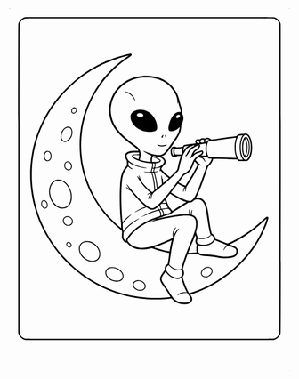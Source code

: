 <svg xmlns="http://www.w3.org/2000/svg" viewBox="0 0 2550 3300">
<g transform="translate(0.000000,3300.000000) scale(0.100000,-0.100000)"
fill="#000000" stroke="none">
<path d="M0 32979 c0 -14 5 -19 17 -17 26 5 29 38 4 38 -15 0 -21 -6 -21 -21z" class="fillable-area" data-region="region-1"/>
<path d="M25472 32983 c5 -25 28 -28 28 -4 0 12 -6 21 -16 21 -9 0 -14 -7 -12
-17z" class="fillable-area" data-region="region-2"/>
<path d="M1495 32193 c-192 -27 -395 -145 -520 -305 -64 -80 -123 -198 -152
-298 -17 -63 -18 -526 -18 -14090 0 -13564 1 -14027 18 -14090 80 -284 303
-507 587 -587 63 -17 441 -18 11340 -18 10899 0 11277 1 11340 18 284 80 507
303 587 587 17 63 18 526 18 14090 0 13564 -1 14027 -18 14090 -80 281 -296
500 -582 587 -58 17 -451 18 -11315 19 -6190 1 -11268 -1 -11285 -3z m22610
-145 c217 -74 369 -226 443 -443 27 -80 27 -80 27 -14105 0 -14025 0 -14025
-27 -14105 -74 -217 -226 -369 -443 -443 -80 -27 -80 -27 -11355 -27 -11275 0
-11275 0 -11355 27 -217 74 -369 226 -443 443 -27 80 -27 80 -27 14105 0
14025 0 14025 27 14105 82 242 264 405 513 460 50 11 2005 13 11310 12 11250
-2 11250 -2 11330 -29z" class="fillable-area" data-region="region-3"/>
<path d="M10910 28855 c-261 -52 -833 -210 -1170 -322 -219 -73 -504 -175
-607 -217 -231 -94 -472 -196 -568 -241 -305 -142 -436 -208 -705 -352 -658
-355 -1329 -812 -1900 -1297 -482 -409 -993 -918 -1403 -1399 -655 -768 -1179
-1574 -1592 -2448 -251 -529 -471 -1097 -620 -1599 -86 -289 -211 -801 -244
-996 -65 -385 -74 -441 -115 -739 -21 -151 -42 -370 -61 -620 -8 -115 -17
-245 -21 -288 -12 -163 -5 -872 11 -1117 30 -465 88 -952 160 -1350 9 -47 20
-112 26 -144 25 -147 99 -463 189 -801 133 -504 363 -1152 575 -1621 570
-1261 1302 -2338 2252 -3314 805 -827 1717 -1526 2724 -2085 197 -110 609
-317 774 -390 358 -157 469 -203 735 -303 341 -128 363 -135 570 -197 85 -26
174 -53 198 -61 69 -23 401 -115 467 -129 33 -7 130 -29 215 -48 85 -20 214
-47 285 -61 72 -14 164 -33 205 -41 205 -41 606 -97 895 -124 61 -6 157 -15
215 -21 462 -44 1232 -44 1800 0 201 16 527 49 543 56 9 3 43 -29 97 -90 83
-96 184 -182 295 -249 295 -180 842 -243 1166 -134 150 51 243 126 301 244 30
63 33 75 33 163 -1 84 -4 104 -32 168 -35 80 -106 204 -129 223 -28 23 -13 35
79 63 167 52 491 163 542 187 11 4 112 45 223 89 112 44 243 99 290 121 48 23
128 59 177 81 331 146 877 442 1240 673 782 495 1388 975 1985 1574 836 839
1508 1769 2008 2777 107 218 296 643 355 804 98 264 189 569 191 638 1 49 -2
56 -32 83 -80 72 -176 16 -540 -317 -365 -335 -652 -582 -851 -735 -484 -370
-915 -655 -1374 -911 -220 -122 -603 -312 -786 -390 -133 -58 -133 -58 -445
66 -171 68 -385 153 -476 189 -312 124 -325 130 -324 158 1 13 -3 46 -8 73
-29 138 -121 254 -270 340 -27 15 -48 29 -48 31 0 3 -11 49 -25 102 -55 211
-144 703 -195 1083 -32 238 -88 625 -105 725 -9 50 -20 117 -26 150 -47 281
-120 529 -209 710 -96 195 -208 317 -360 394 -129 66 -175 76 -352 76 -87 0
-158 3 -158 6 0 4 38 78 85 165 161 303 392 876 600 1484 40 118 93 271 118
340 25 69 68 193 96 275 56 163 100 288 163 460 40 110 40 110 157 225 64 63
138 147 163 185 59 90 131 233 160 321 13 38 26 74 30 79 4 7 96 8 265 3 504
-13 1051 -29 1293 -39 135 -5 330 -12 435 -16 190 -6 190 -6 234 -55 83 -93
81 -93 441 -96 357 -4 389 0 479 58 148 96 281 359 346 685 94 472 37 1069
-135 1430 -80 168 -162 260 -274 310 -95 42 -137 42 -481 -5 -38 -5 -130 -17
-203 -25 -85 -9 -145 -21 -163 -32 -16 -10 -47 -43 -69 -74 -31 -44 -47 -58
-72 -62 -40 -8 -379 -53 -688 -92 -182 -24 -732 -104 -1030 -150 -52 -8 -200
-29 -328 -46 -232 -30 -232 -30 -285 17 -71 64 -180 115 -261 121 -92 8 -146
-3 -211 -43 -58 -34 -58 -34 -104 -17 -33 13 -73 18 -141 18 -83 -1 -101 -4
-146 -27 -28 -15 -65 -39 -83 -53 -30 -26 -33 -27 -104 -17 -140 18 -251 -15
-312 -94 -54 -72 -58 -167 -10 -239 13 -19 20 -37 16 -39 -9 -6 -96 -19 -276
-41 -71 -9 -209 -27 -305 -41 -96 -13 -244 -32 -328 -43 -177 -21 -191 -28
-237 -114 -17 -30 -33 -58 -35 -61 -5 -5 -141 -22 -405 -52 -150 -17 -150 -17
-187 8 -62 43 -262 48 -358 10 -40 -16 -95 -82 -118 -142 -33 -84 -46 -164
-44 -290 1 -192 59 -357 150 -427 60 -46 125 -57 259 -43 117 13 166 30 190
66 15 24 19 24 172 24 87 0 160 -3 163 -6 3 -3 -14 -61 -38 -129 -92 -263
-146 -465 -244 -921 -31 -144 -46 -193 -70 -233 -32 -51 -627 -644 -642 -639
-4 2 -76 58 -160 125 -174 138 -367 316 -522 479 -106 112 -106 112 -91 154
33 94 81 164 197 287 128 136 167 198 188 297 33 162 -85 359 -296 492 -69 44
-89 64 -63 64 26 0 150 56 212 97 128 82 233 196 469 513 124 167 206 282 442
620 399 573 545 847 607 1133 28 131 52 343 46 408 -5 54 -2 63 58 182 127
253 169 468 131 668 -18 89 -58 190 -98 241 -26 34 -27 41 -18 80 14 61 12
200 -4 290 -8 42 -41 157 -75 255 -33 98 -70 221 -82 273 -111 492 -202 768
-341 1030 -329 621 -819 1059 -1471 1314 -230 90 -487 154 -792 197 -214 31
-673 38 -887 14 -476 -52 -784 -137 -1173 -324 -494 -238 -921 -594 -1230
-1026 -51 -71 -112 -161 -135 -198 -101 -167 -244 -484 -299 -662 -12 -38 -26
-83 -31 -100 -25 -82 -71 -296 -92 -425 -30 -189 -32 -567 -4 -750 61 -402
150 -681 323 -1010 296 -566 820 -1110 1688 -1754 325 -242 472 -354 519 -397
46 -42 110 -133 118 -167 2 -10 -49 -14 -257 -16 -366 -5 -559 -34 -730 -112
-153 -69 -230 -189 -227 -350 2 -112 34 -211 114 -358 21 -37 42 -85 48 -105
5 -20 10 -116 10 -215 0 -178 0 -178 -46 -230 -71 -78 -207 -263 -260 -352
-148 -249 -235 -523 -279 -879 -83 -663 -97 -1970 -35 -3065 17 -287 65 -820
76 -850 6 -15 23 -502 18 -509 -3 -4 -238 198 -439 378 -82 75 -245 230 -360
346 -645 645 -1200 1382 -1650 2189 -86 155 -298 575 -340 676 -15 36 -36 83
-46 105 -111 241 -361 924 -434 1190 -75 268 -197 787 -225 955 -34 197 -42
253 -74 495 -108 801 -101 1745 19 2555 8 58 20 139 25 180 11 77 16 106 50
275 38 192 51 252 110 485 96 383 151 563 320 1035 64 177 264 634 385 875
387 777 825 1427 1414 2100 179 205 666 691 861 861 439 381 606 508 1198 909
107 73 142 116 142 175 0 32 -6 47 -27 67 -40 37 -65 39 -193 13z m-95 -191
c-385 -274 -479 -343 -695 -513 -684 -537 -1391 -1272 -1888 -1961 -493 -684
-898 -1428 -1216 -2236 -122 -311 -280 -816 -349 -1119 -9 -38 -30 -128 -47
-200 -44 -184 -98 -460 -120 -610 -75 -503 -100 -825 -107 -1355 -8 -655 33
-1220 131 -1771 49 -277 176 -829 238 -1034 210 -695 400 -1174 701 -1765 459
-901 1069 -1738 1811 -2484 259 -260 464 -444 914 -816 41 -34 42 -38 58 -129
13 -77 14 -109 4 -179 -6 -47 -11 -144 -12 -217 0 -114 3 -143 26 -216 62
-204 220 -361 385 -384 48 -6 52 -9 130 -105 148 -181 369 -329 609 -409 144
-48 247 -75 377 -98 138 -23 463 -23 635 0 151 21 404 71 471 93 54 18 68 16
149 -16 99 -39 463 -158 580 -190 358 -97 640 -165 830 -200 57 -11 107 -23
111 -28 4 -4 3 -34 -2 -67 -5 -33 -22 -170 -39 -305 -38 -306 -79 -590 -86
-602 -3 -4 -29 -23 -57 -42 -73 -47 -158 -140 -192 -211 -28 -57 -30 -67 -30
-192 -1 -132 -1 -132 -140 -322 -217 -295 -285 -442 -285 -618 0 -63 7 -102
29 -171 51 -154 104 -243 337 -569 135 -187 319 -468 428 -653 38 -63 88 -143
112 -178 43 -62 43 -63 21 -72 -24 -10 -358 -42 -642 -62 -242 -17 -1174 -17
-1395 0 -452 35 -785 75 -1195 143 -1007 167 -2046 506 -3015 982 -756 372
-1359 754 -2060 1304 -551 432 -1078 938 -1596 1533 -264 303 -690 872 -908
1212 -329 512 -688 1182 -870 1623 -37 88 -76 180 -87 205 -29 62 -113 285
-207 550 -107 302 -105 295 -173 535 -32 116 -63 224 -68 240 -95 297 -265
1186 -310 1620 -14 133 -37 400 -53 610 -16 223 -16 1033 0 1270 38 549 62
747 146 1252 29 171 117 597 151 734 45 180 177 637 222 769 19 58 69 197 110
310 42 113 85 230 96 260 89 248 396 902 582 1240 361 658 700 1157 1207 1781
314 386 862 948 1333 1365 219 193 599 493 860 677 61 44 506 342 555 372 132
82 324 198 370 222 30 16 118 65 195 108 122 68 567 294 665 338 488 219 998
415 1370 526 58 18 155 47 215 66 187 57 250 75 453 125 232 57 236 58 242 52
3 -2 -4 -10 -15 -18z m2035 -1979 c497 -59 885 -185 1273 -415 171 -100 423
-305 554 -450 191 -210 385 -509 475 -730 94 -232 126 -375 135 -610 5 -142
13 -187 32 -175 7 4 26 80 33 128 7 46 23 12 45 -93 29 -143 59 -251 112 -403
43 -124 71 -257 71 -338 0 -55 0 -55 -80 -37 -61 14 -175 -1 -255 -35 -168
-70 -362 -269 -500 -515 -186 -330 -321 -884 -259 -1065 63 -185 356 -192 682
-16 99 52 213 140 269 205 26 30 51 54 55 54 18 0 -42 -290 -89 -430 -81 -241
-231 -478 -900 -1421 -300 -423 -417 -550 -578 -629 -119 -58 -214 -74 -404
-67 -120 4 -190 13 -305 37 -315 65 -628 169 -889 293 -70 33 -130 58 -133 54
-23 -22 64 -89 289 -224 184 -110 252 -145 354 -179 43 -14 81 -28 85 -30 3
-2 -2 -25 -12 -51 -10 -27 -28 -95 -40 -152 -19 -86 -21 -123 -17 -220 3 -64
7 -125 9 -136 3 -19 -2 -20 -62 -17 -78 3 -264 27 -374 47 -182 34 -548 134
-560 154 -3 4 4 32 15 60 49 131 75 349 60 510 -22 228 -85 384 -204 504 -40
40 -153 133 -252 207 -229 171 -266 198 -400 300 -591 449 -1033 879 -1321
1284 -453 638 -632 1410 -494 2126 109 568 397 1126 787 1526 153 157 310 290
470 396 510 340 1008 510 1658 568 136 12 512 4 665 -15z m2638 -3402 c22 -16
28 -29 30 -67 4 -55 -17 -95 -78 -150 -52 -47 -100 -66 -167 -66 -47 0 -59 4
-84 29 -69 70 -12 203 111 261 58 27 147 24 188 -7z m6069 -1819 c64 -22 107
-56 158 -128 104 -147 168 -331 221 -636 29 -163 26 -608 -4 -777 -54 -294
-142 -509 -259 -630 -62 -64 -103 -83 -178 -83 -71 0 -99 15 -167 88 -93 101
-167 262 -213 466 -99 443 -77 964 56 1343 40 113 66 164 123 239 69 92 119
125 203 133 7 0 34 -6 60 -15z m-327 -37 c0 -8 -8 -22 -19 -31 -24 -22 -113
-202 -140 -283 -81 -243 -112 -456 -112 -765 0 -231 13 -377 47 -548 43 -213
107 -378 200 -517 24 -36 44 -67 44 -69 0 -2 -71 -4 -157 -4 -106 0 -166 4
-183 13 -37 19 -96 101 -150 212 -120 243 -174 523 -173 900 1 376 64 705 179
925 75 141 57 130 250 155 213 28 214 28 214 12z m-600 -209 c0 -7 -11 -45
-24 -84 -80 -235 -118 -496 -117 -814 0 -356 47 -619 162 -907 7 -18 11 -35 8
-38 -3 -3 -253 4 -555 14 -302 11 -857 27 -1234 37 -685 16 -685 16 -718 48
-19 17 -51 67 -72 111 -62 128 -83 200 -110 375 -33 218 -16 497 43 695 26 86
79 209 94 218 5 3 94 17 198 32 105 14 251 35 325 45 74 10 205 28 290 40 172
23 357 50 560 80 74 11 272 38 440 60 168 23 355 48 415 56 61 8 146 19 190
25 44 6 82 12 84 15 9 8 21 4 21 -8z m-2491 -154 c34 -15 61 -30 61 -35 0 -4
-21 -11 -47 -15 -96 -14 -137 -44 -183 -135 -16 -30 -35 -61 -43 -67 -34 -28
-147 49 -147 99 0 50 68 125 144 160 61 27 142 25 215 -7z m-436 -34 c5 -4 -1
-25 -12 -46 -27 -50 -26 -70 4 -130 13 -26 21 -51 17 -55 -8 -8 -173 -29 -225
-29 -51 0 -117 58 -117 104 0 65 90 149 179 167 40 8 141 1 154 -11z m-441
-125 c-5 -59 6 -99 34 -130 14 -15 22 -31 17 -35 -4 -4 -42 -11 -83 -14 -67
-6 -80 -4 -115 16 -26 15 -49 40 -65 71 -23 44 -24 49 -10 74 25 45 74 64 155
61 70 -3 70 -3 67 -43z m632 -250 c-1 -11 -12 -69 -25 -130 -21 -96 -23 -136
-23 -320 1 -227 15 -339 68 -514 15 -47 26 -88 26 -93 0 -4 -108 -8 -240 -8
-132 0 -240 3 -239 8 0 4 23 24 50 45 80 61 133 160 132 248 -1 53 -37 125
-75 149 -40 26 -92 23 -160 -9 -62 -28 -158 -62 -288 -101 -118 -36 -239 -95
-311 -152 -27 -21 -49 -36 -49 -32 0 3 15 34 33 67 47 90 125 167 272 272 72
51 146 110 164 131 118 134 160 292 99 369 -24 31 -33 28 157 50 83 10 195 23
250 30 133 17 160 16 159 -10z m-904 -93 c0 -16 -52 -34 -64 -22 -8 8 -7 13 4
20 19 12 60 13 60 2z m234 -40 c7 -25 5 -47 -8 -89 -24 -74 -133 -189 -270
-282 -118 -80 -157 -120 -220 -217 -52 -81 -145 -269 -195 -393 -38 -95 -59
-121 -99 -121 -49 0 -72 -49 -33 -70 59 -31 114 -1 281 155 121 112 224 195
300 238 25 14 128 53 230 87 102 34 205 72 229 86 61 34 79 32 86 -10 15 -77
-64 -163 -235 -256 -156 -85 -219 -131 -325 -241 -182 -188 -266 -336 -385
-679 -41 -119 -116 -270 -182 -369 -107 -158 -227 -260 -433 -368 -150 -78
-204 -125 -297 -257 -121 -171 -461 -629 -705 -947 -603 -790 -1073 -1341
-1398 -1641 -232 -215 -358 -301 -485 -334 -81 -20 -146 -14 -248 26 -310 120
-941 707 -1592 1480 -30 36 -96 112 -146 170 -50 58 -116 135 -145 171 -270
333 -269 332 -269 294 0 -32 149 -285 222 -378 17 -21 28 -40 25 -43 -6 -6
-122 75 -220 154 -50 40 -71 52 -79 44 -16 -16 28 -76 127 -171 67 -65 103
-89 183 -128 82 -40 106 -57 143 -103 25 -30 94 -116 154 -190 325 -403 761
-857 1053 -1098 50 -41 92 -81 92 -88 0 -6 -11 -15 -24 -18 -38 -9 -300 -122
-426 -184 -118 -57 -366 -198 -442 -250 -49 -34 -84 -70 -76 -78 3 -3 129 55
279 129 270 133 440 212 489 227 14 5 84 31 155 59 72 28 133 51 137 51 4 0
51 -28 105 -63 226 -146 395 -189 558 -143 68 19 196 90 269 147 27 22 52 39
57 39 4 0 15 -26 24 -57 9 -32 25 -74 36 -94 14 -29 16 -39 6 -46 -7 -5 -66
-24 -132 -43 -292 -82 -664 -230 -973 -386 -100 -51 -207 -110 -238 -131 -31
-21 -79 -50 -107 -65 -56 -31 -98 -65 -62 -52 11 4 41 20 66 35 25 15 57 30
70 34 13 4 164 67 334 140 322 137 562 231 744 291 99 33 343 104 355 104 13
0 107 -148 127 -199 27 -71 37 -219 17 -274 -13 -37 -13 -37 -283 -128 -240
-81 -526 -188 -640 -239 -328 -149 -447 -209 -662 -339 -192 -116 -268 -166
-441 -295 -412 -306 -715 -610 -941 -946 -88 -131 -125 -203 -142 -275 -6 -27
-13 -56 -15 -63 -6 -21 -87 40 -128 97 -95 129 -113 219 -96 479 14 219 10
210 152 384 246 301 534 549 1018 873 201 135 270 188 258 200 -18 18 -408
-214 -642 -383 -311 -223 -652 -553 -749 -724 -26 -45 -35 -47 -43 -10 -3 15
-17 68 -31 117 -23 80 -26 115 -31 306 -5 215 -5 215 33 270 126 178 386 447
670 689 64 55 93 86 86 93 -17 17 -174 -83 -316 -202 -162 -136 -465 -457
-465 -492 0 -5 -4 -9 -8 -9 -9 0 -26 101 -42 250 -59 534 -102 1856 -81 2480
15 444 51 1038 66 1090 2 8 9 56 15 105 15 124 63 331 105 449 71 201 226 460
393 656 29 34 29 34 82 -13 123 -111 380 -238 380 -188 0 4 -30 27 -67 51
-112 71 -215 155 -277 225 -57 65 -57 65 -51 208 4 78 8 148 11 155 2 8 30 -9
76 -46 112 -91 172 -129 313 -197 314 -153 676 -254 1048 -295 106 -11 210 -4
204 14 -2 6 -30 14 -63 19 -660 83 -1243 312 -1540 604 -103 100 -214 342
-214 463 0 76 17 116 66 159 68 60 179 100 369 132 97 17 678 20 693 4 6 -5
12 -43 14 -82 3 -72 3 -72 -227 -77 -250 -4 -321 -16 -381 -61 -74 -56 -67
-133 19 -220 102 -101 252 -185 510 -284 372 -144 732 -224 1065 -238 153 -6
153 -6 175 -37 19 -27 22 -44 22 -136 0 -87 -5 -119 -28 -187 -15 -45 -27 -90
-27 -100 0 -10 -9 -45 -19 -79 -11 -33 -25 -104 -32 -157 -13 -97 -13 -97 -84
-97 -83 1 -278 14 -425 30 -58 6 -114 12 -124 13 -31 3 -30 -22 1 -34 87 -34
394 -79 535 -79 108 0 108 0 126 -37 56 -112 136 -426 188 -738 34 -209 84
-651 84 -750 0 -82 0 -82 -89 -164 -49 -44 -93 -81 -98 -81 -17 0 -156 101
-247 180 -100 86 -340 327 -457 460 -117 131 -322 392 -330 420 -4 14 -17 62
-28 108 -23 92 -92 282 -117 319 -15 24 -41 40 -50 31 -5 -6 17 -88 56 -211
12 -38 19 -71 16 -75 -3 -3 -7 -3 -9 -1 -2 2 -31 40 -64 84 -80 106 -129 153
-144 138 -9 -9 1 -34 36 -100 142 -264 400 -622 653 -907 121 -136 393 -399
449 -434 23 -15 42 -32 43 -37 0 -6 -17 -17 -37 -24 -21 -8 -60 -28 -88 -46
-51 -33 -135 -116 -135 -135 0 -17 30 -11 63 14 76 57 246 130 264 113 2 -3
-23 -38 -57 -79 -100 -118 -186 -326 -178 -430 5 -66 28 -55 49 24 27 97 91
230 149 308 81 109 103 119 69 30 -30 -78 -40 -143 -40 -252 -1 -160 35 -186
51 -37 20 184 56 292 142 417 26 37 221 207 358 312 152 116 697 572 978 819
464 407 922 848 975 941 33 57 56 135 97 325 73 342 193 780 263 955 55 140
144 314 251 489 98 162 108 176 174 245 70 73 184 139 335 193 78 27 134 51
210 89 27 13 56 24 65 24 26 -1 69 -37 57 -48 -5 -5 -62 -38 -125 -72 -143
-78 -226 -143 -301 -237 -62 -78 -200 -305 -267 -438 -44 -88 -64 -111 -102
-117 -33 -4 -37 -34 -9 -64 60 -63 123 -4 299 281 205 332 250 375 570 546 80
43 179 101 220 128 41 28 82 49 90 48 8 -1 19 -17 24 -35z m-914 -41 c0 -4
-27 -20 -59 -35 -109 -49 -180 -114 -296 -271 -28 -38 -64 -91 -79 -117 -15
-27 -32 -48 -37 -48 -14 0 1 134 26 235 30 115 49 161 78 179 12 7 81 21 152
30 72 10 146 21 165 26 48 11 50 11 50 1z m-562 -247 c-8 -19 -13 -93 -14
-224 -1 -195 -1 -195 -33 -257 -31 -63 -31 -63 -311 -63 -271 0 -281 1 -301
21 -30 30 -46 73 -59 167 -19 131 4 271 51 308 8 6 43 14 79 17 36 3 153 17
260 32 269 36 324 42 333 35 4 -4 2 -20 -5 -36z m-780 19 c-66 -130 -63 -117
-63 -288 0 -138 3 -170 23 -232 12 -39 34 -86 48 -103 31 -37 27 -45 -20 -36
-74 14 -121 82 -151 220 -21 93 -16 249 9 331 15 48 53 96 86 108 23 8 72 8
68 0z m-3156 -678 c-3 -56 -48 -300 -58 -317 -3 -4 -16 -3 -29 2 -91 35 -341
159 -398 199 -45 31 -87 76 -87 93 0 22 52 54 106 66 95 19 101 20 289 18 180
-1 180 -1 177 -61z m1360 -35 c107 -25 258 -47 376 -55 78 -6 103 -12 150 -37
174 -95 322 -221 362 -310 57 -125 -1 -262 -174 -409 -95 -81 -175 -125 -305
-168 -103 -35 -307 -78 -317 -68 -4 3 1 37 11 74 24 98 29 198 12 261 -8 29
-10 55 -6 58 5 3 64 13 131 23 263 39 383 120 354 236 -16 63 -134 153 -309
235 -84 40 -298 113 -365 126 -37 7 -45 15 -36 38 8 20 15 20 116 -4z m4625
-80 c211 0 211 0 248 -50 21 -28 54 -62 73 -75 34 -23 46 -25 159 -25 67 0
124 -4 127 -9 4 -5 -6 -42 -21 -83 -68 -186 -178 -338 -355 -490 -47 -41 -71
-70 -82 -100 -8 -24 -45 -126 -80 -228 -36 -102 -86 -243 -111 -315 -26 -71
-51 -141 -55 -155 -5 -14 -38 -108 -75 -210 -37 -102 -100 -279 -140 -395 -40
-115 -94 -265 -119 -332 -25 -68 -66 -176 -90 -240 -55 -147 -100 -255 -211
-503 -161 -364 -272 -548 -405 -673 -155 -146 -258 -151 -620 -31 -287 95
-802 348 -1130 554 -47 29 -111 69 -142 87 -32 19 -58 39 -58 44 0 6 62 90
138 188 75 97 211 274 301 394 90 119 169 217 177 217 7 0 42 -20 78 -45 79
-56 369 -203 451 -229 33 -11 64 -23 68 -26 5 -4 -5 -27 -22 -51 -59 -89 -91
-225 -83 -361 4 -62 52 -4 52 62 0 28 51 165 83 224 41 76 61 85 50 24 -5 -23
-8 -92 -7 -153 0 -85 4 -118 18 -144 10 -18 21 -29 26 -25 4 5 13 65 20 134
19 216 45 292 158 468 300 468 438 692 607 982 154 266 357 646 400 750 45
109 35 102 112 73 95 -35 100 -36 108 -23 10 16 -9 35 -108 103 -90 61 -261
222 -351 329 -48 58 -48 58 4 123 55 69 153 163 194 185 22 11 31 11 63 -3 21
-8 80 -25 132 -37 185 -42 278 -114 359 -279 31 -63 53 -97 66 -99 17 -4 18 1
11 45 -11 74 -40 149 -86 219 -51 78 -96 120 -166 150 -63 28 -71 50 -15 40
20 -3 132 -6 249 -6z m-4634 -41 c196 -66 410 -174 490 -247 72 -67 -6 -119
-223 -147 -142 -19 -425 -24 -441 -8 -19 19 -15 242 6 333 17 74 31 110 41
110 3 0 60 -18 127 -41z m3827 -505 c36 -39 82 -86 103 -103 20 -18 37 -39 37
-45 0 -20 -167 -343 -284 -551 -245 -432 -327 -568 -681 -1130 -45 -71 -94
-151 -108 -177 -15 -26 -31 -50 -36 -53 -33 -20 -594 248 -608 291 -2 6 27 51
64 100 37 49 106 143 153 209 265 373 239 344 382 414 68 32 150 77 183 98
237 156 401 399 548 813 60 169 92 247 109 268 9 10 17 5 42 -25 17 -21 60
-70 96 -109z m-3781 -69 c32 -67 6 -297 -41 -357 -8 -10 -36 -19 -72 -23 -68
-8 -65 -23 -27 155 26 118 26 133 2 203 -11 30 -18 57 -16 59 2 1 34 1 72 -2
63 -5 69 -7 82 -35z m534 -331 c3 -4 -1 -20 -9 -36 -28 -53 -54 -172 -54 -245
0 -64 2 -73 18 -73 10 0 29 14 42 31 23 32 23 32 58 -12 113 -139 435 -439
616 -574 44 -33 80 -64 80 -70 0 -12 -493 -445 -506 -445 -3 0 -8 73 -11 163
-8 201 -13 230 -38 222 -13 -5 -20 0 -24 17 -2 13 -14 64 -24 115 -25 115 -58
183 -75 154 -3 -5 1 -71 9 -147 18 -169 41 -408 50 -527 9 -102 11 -97 -100
-185 -38 -31 -116 -96 -172 -145 -57 -48 -107 -86 -112 -83 -4 3 -12 47 -15
98 -25 325 -137 903 -230 1181 -20 62 -29 100 -22 102 6 1 43 8 81 15 104 19
189 47 210 70 10 11 16 22 14 25 -3 2 -61 -4 -129 -15 -69 -11 -149 -20 -177
-20 -65 0 -65 -3 -20 170 33 125 33 125 77 128 105 5 420 69 439 88 6 6 17 5
24 -2z m-603 -131 c0 -10 -11 -64 -25 -119 -14 -56 -24 -113 -23 -125 3 -22
-1 -24 -57 -30 -33 -3 -64 -4 -68 -1 -16 8 13 189 43 267 9 23 15 25 70 25 50
0 60 -3 60 -17z m8 -370 c11 -20 61 -189 72 -243 4 -19 24 -104 44 -189 52
-225 107 -569 137 -861 11 -114 11 -114 -52 -171 -35 -32 -67 -55 -71 -52 -5
2 -8 25 -8 51 0 49 -42 425 -60 547 -32 207 -44 274 -75 420 -52 243 -99 407
-136 476 -16 31 -2 39 71 39 56 0 71 -3 78 -17z m1542 -1938 c98 -70 416 -257
615 -362 204 -108 558 -267 700 -313 74 -24 99 -39 78 -47 -44 -16 -707 -430
-1043 -651 -113 -74 -211 -135 -219 -136 -7 -1 -36 35 -65 80 -72 114 -91 136
-161 192 -61 50 -61 50 -144 243 -90 208 -125 309 -172 487 -30 113 -30 113
44 195 40 45 102 118 137 162 117 147 162 195 173 188 7 -3 32 -21 57 -38z
m2557 -480 c272 -52 415 -200 542 -560 59 -167 82 -258 121 -490 35 -204 40
-238 50 -310 50 -365 154 -1034 185 -1195 51 -260 70 -349 101 -464 37 -136
44 -155 68 -176 9 -7 16 -16 16 -21 0 -15 -161 -129 -235 -166 -86 -44 -207
-86 -317 -110 -108 -23 -467 -25 -568 -2 -65 14 -65 14 -148 264 -83 250 -83
250 -48 375 85 305 101 413 100 665 0 198 -2 215 -27 300 -52 171 -118 279
-229 370 -58 47 -149 96 -217 116 -23 7 -46 19 -49 27 -9 24 15 233 38 326 17
67 19 91 10 100 -31 31 -106 -157 -116 -292 -8 -103 -18 -130 -41 -110 -44 36
-72 159 -76 333 -2 90 -5 110 -17 110 -8 0 -22 -13 -30 -30 -22 -44 -20 -260
4 -339 9 -32 16 -59 14 -61 -2 -1 -50 1 -108 6 -255 22 -835 -29 -1430 -127
-241 -40 -811 -157 -1080 -223 -188 -45 -298 -66 -307 -57 -4 3 -4 8 -2 10 2
2 87 30 189 63 102 34 241 81 310 106 280 101 450 164 493 182 15 6 17 4 12
-18 -4 -13 -2 -28 4 -31 5 -4 63 29 128 72 65 43 177 115 248 161 72 45 216
139 320 207 174 115 549 350 980 615 170 105 170 105 230 99 158 -14 263 28
398 158 86 83 96 89 152 100 181 36 221 38 332 17z m-3066 -180 c21 -66 39
-121 39 -122 0 -2 -68 -3 -151 -3 -83 0 -149 4 -147 8 8 21 204 241 212 239 5
-2 26 -57 47 -122z m63 -215 c8 -8 31 -55 51 -105 20 -49 57 -128 81 -176 24
-47 44 -88 44 -92 0 -4 -33 -7 -72 -7 -80 0 -273 -28 -412 -59 -50 -11 -93
-18 -97 -15 -12 7 -56 136 -74 214 -9 41 -20 93 -25 115 -10 40 -9 41 45 93
55 54 55 54 250 50 157 -2 197 -6 209 -18z m-564 -209 c1 -14 18 -78 39 -141
22 -63 35 -119 31 -124 -4 -4 -36 -14 -69 -21 -59 -12 -62 -12 -77 9 -16 22
-48 126 -59 190 -6 38 -5 41 52 92 51 47 59 51 71 36 6 -9 12 -27 12 -41z
m866 -311 c72 -73 144 -174 144 -200 -1 -27 -54 -78 -103 -99 -26 -11 -87 -32
-135 -46 -48 -15 -156 -49 -239 -76 -84 -28 -156 -50 -160 -50 -4 1 -7 43 -8
93 -2 139 -45 257 -122 340 -31 33 -25 45 30 53 23 3 80 12 127 20 147 25 212
32 307 34 91 1 91 1 159 -69z m-676 -97 c80 -109 112 -220 100 -348 -5 -60 -5
-60 -80 -86 -41 -15 -78 -25 -81 -23 -3 2 -1 29 4 60 22 116 -26 279 -109 381
-20 24 -33 47 -29 51 8 8 91 29 123 31 16 1 35 -16 72 -66z m2570 -478 c251
-48 387 -140 470 -317 53 -114 62 -165 67 -371 5 -189 -3 -258 -53 -482 -48
-218 -142 -513 -246 -775 -119 -300 -129 -324 -149 -367 -10 -24 -19 -45 -19
-48 0 -3 -21 -54 -46 -113 -77 -178 -314 -784 -457 -1172 -115 -309 -290 -857
-333 -1040 -9 -41 -21 -92 -26 -113 -12 -49 -41 -67 -134 -79 -197 -26 -477
52 -691 195 -88 58 -210 163 -251 215 -32 40 -32 40 -8 164 24 118 58 348 147
993 71 509 211 1145 316 1424 107 287 222 487 403 703 26 31 29 39 16 44 -24
9 -76 -28 -162 -118 -98 -102 -185 -232 -271 -405 -36 -73 -70 -133 -76 -133
-6 0 -8 36 -4 98 11 219 78 415 202 594 52 74 45 96 -15 47 -106 -88 -184
-226 -241 -434 -29 -102 -32 -314 -7 -415 11 -45 13 -70 6 -83 -10 -19 -131
-79 -408 -204 -59 -27 -430 -183 -569 -239 -482 -197 -964 -355 -1271 -418
-561 -114 -1078 -54 -1458 171 -186 109 -422 362 -422 451 0 92 218 393 485
671 429 446 1120 892 1779 1148 82 32 210 63 257 63 32 0 21 -18 -18 -30 -88
-28 -214 -86 -300 -136 -97 -57 -111 -70 -96 -85 6 -6 49 7 114 35 193 82 338
126 751 225 203 49 701 153 863 180 33 5 141 23 240 40 360 60 790 116 1050
135 123 9 483 -3 565 -19z m6921 -420 c-93 -286 -166 -477 -298 -775 -143
-323 -310 -657 -441 -880 -31 -52 -78 -133 -105 -180 -268 -456 -695 -1045
-1076 -1485 -367 -423 -968 -1007 -1301 -1265 -25 -19 -81 -64 -125 -101 -289
-239 -811 -602 -1225 -851 -521 -313 -1178 -635 -1710 -838 -137 -53 -691
-240 -709 -240 -38 0 -242 407 -362 720 -93 244 -140 380 -205 593 -45 147
-45 147 -16 190 71 103 102 202 101 327 0 95 -36 239 -90 353 -14 32 -8 63 63
312 63 220 328 996 347 1017 3 4 170 16 371 28 201 11 403 25 450 30 118 13
113 14 162 -27 125 -105 337 -154 748 -173 370 -17 543 -37 905 -103 394 -73
529 -87 810 -87 490 0 825 79 983 233 86 84 151 261 152 412 0 204 -83 326
-292 428 -110 54 -415 177 -438 177 -36 0 15 31 165 100 376 172 792 405 1250
700 196 126 230 150 525 369 382 284 597 463 985 816 302 275 408 366 417 357
4 -4 -14 -75 -41 -157z m-4938 -1359 c119 -77 170 -163 170 -296 1 -104 -20
-154 -101 -242 -217 -234 -643 -354 -1042 -293 -202 30 -304 81 -353 175 -27
51 -29 61 -24 140 5 97 52 237 78 233 8 -1 55 -11 104 -23 114 -25 342 -27
466 -5 173 32 355 101 468 177 60 40 129 106 147 141 8 15 19 27 24 27 5 0 34
-15 63 -34z m-1467 -96 c20 -58 40 -110 46 -117 6 -7 4 -21 -6 -40 -25 -49
-58 -155 -66 -215 -17 -117 19 -251 89 -331 33 -36 33 -36 14 -154 -24 -159
-25 -433 -1 -518 10 -33 14 -63 10 -66 -15 -14 -726 -57 -755 -46 -13 5 -5 34
53 184 91 237 247 625 300 743 61 136 138 331 205 513 32 87 62 156 67 155 5
-2 25 -50 44 -108z m1992 -441 c136 -55 306 -122 377 -149 202 -76 469 -187
473 -198 2 -6 -17 -24 -41 -41 -74 -50 -171 -163 -209 -243 -49 -101 -73 -177
-60 -190 11 -11 18 -3 75 102 45 83 135 189 218 260 110 92 94 90 265 25 323
-124 499 -208 546 -261 96 -108 60 -414 -60 -514 -40 -33 -147 -88 -197 -101
-126 -32 -176 -42 -295 -59 -326 -45 -665 -32 -1050 40 -389 74 -612 102 -955
120 -354 19 -494 39 -625 86 -191 69 -239 144 -247 394 -5 141 9 346 25 362 4
4 23 3 42 -3 87 -26 271 -49 400 -49 291 0 520 58 732 187 141 85 240 182 294
286 13 26 29 47 34 47 6 0 122 -45 258 -101z m-4182 75 c-21 -54 -96 -419
-151 -729 -41 -233 -47 -255 -67 -255 -33 0 -410 78 -560 115 -179 45 -490
134 -727 207 -41 13 -76 29 -79 36 -2 6 1 12 7 12 11 0 223 74 301 105 19 7
60 23 90 34 130 49 303 117 410 161 63 26 187 77 275 113 161 67 394 170 450
199 40 21 59 22 51 2z m-163 -2348 c180 -182 346 -278 592 -342 51 -13 109
-18 215 -19 138 0 148 1 204 28 32 15 60 27 61 27 2 0 20 -51 41 -112 61 -185
50 -316 -41 -452 -81 -123 -197 -171 -405 -170 -143 0 -217 17 -368 82 -151
65 -253 135 -382 262 -186 183 -250 297 -250 449 0 138 36 211 153 308 34 29
63 53 65 53 1 0 53 -51 115 -114z m-321 -590 c120 -183 366 -380 589 -471 253
-103 510 -121 683 -49 34 14 67 26 75 27 9 1 30 -51 66 -168 109 -350 235
-680 356 -933 43 -91 79 -168 79 -171 0 -3 -78 -6 -172 -6 -161 0 -180 -2
-268 -28 -100 -30 -204 -78 -274 -126 -58 -41 -118 -101 -113 -114 6 -17 12
-14 106 42 173 104 359 158 591 170 136 7 157 6 172 -8 48 -46 273 -395 304
-473 77 -189 -51 -339 -335 -393 -103 -20 -371 -20 -475 0 -274 53 -429 117
-591 248 -142 115 -248 253 -488 639 -90 145 -174 281 -187 303 -14 22 -86
126 -160 230 -248 347 -340 498 -374 614 -48 166 10 310 273 670 65 89 77 101
86 86 5 -10 31 -50 57 -89z" class="fillable-area" data-region="region-4"/>
<path d="M5833 23964 c-105 -39 -191 -162 -200 -287 -7 -96 8 -147 60 -201 63
-65 138 -81 233 -49 71 24 163 119 193 198 48 129 10 270 -87 323 -55 30 -142
37 -199 16z m178 -90 c31 -28 59 -88 59 -127 0 -82 -56 -183 -127 -228 -38
-23 -58 -29 -103 -29 -92 0 -133 48 -133 155 0 100 57 199 138 237 51 24 135
20 166 -8z" class="fillable-area" data-region="region-5"/>
<path d="M5218 22197 c-107 -33 -179 -79 -278 -177 -121 -122 -208 -276 -255
-451 -22 -81 -31 -303 -16 -384 13 -69 57 -169 98 -220 40 -51 118 -101 187
-121 254 -72 590 173 722 524 85 228 86 478 2 645 -87 174 -262 244 -460 184z
m267 -89 c119 -75 174 -197 175 -388 1 -243 -86 -455 -255 -626 -195 -196
-396 -239 -537 -114 -180 158 -168 567 24 856 67 100 189 214 274 255 92 43
115 49 204 45 60 -2 83 -8 115 -28z" class="fillable-area" data-region="region-6"/>
<path d="M3373 19993 c-84 -30 -176 -133 -215 -241 -29 -80 -31 -300 -4 -382
69 -205 206 -314 365 -289 101 16 180 75 245 183 54 89 70 154 70 281 0 208
-78 363 -220 435 -60 30 -176 37 -241 13z m168 -64 c82 -28 149 -100 190 -204
19 -51 23 -78 23 -180 0 -109 -3 -126 -28 -188 -16 -37 -48 -89 -72 -116 -205
-228 -488 19 -443 385 26 210 182 353 330 303z" class="fillable-area" data-region="region-7"/>
<path d="M5233 19050 c-47 -11 -116 -55 -153 -97 -101 -115 -118 -314 -41
-480 110 -235 389 -304 556 -138 109 110 133 319 55 484 -32 66 -104 151 -161
187 -72 45 -175 64 -256 44z m182 -94 c65 -30 129 -101 168 -184 27 -60 30
-77 30 -162 0 -139 -40 -217 -136 -265 -133 -66 -287 2 -374 167 -26 50 -28
61 -28 173 0 131 6 151 68 221 65 75 176 95 272 50z" class="fillable-area" data-region="region-8"/>
<path d="M4360 17404 c-268 -50 -465 -198 -602 -455 -207 -383 -188 -962 46
-1427 183 -364 469 -622 797 -719 84 -24 109 -27 239 -27 136 0 151 2 241 32
115 38 199 91 297 185 82 80 124 138 180 253 91 183 125 346 125 594 0 285
-52 503 -187 785 -228 473 -603 766 -1001 780 -60 2 -121 2 -135 -1z m265 -99
c82 -19 190 -65 288 -122 59 -34 115 -81 197 -163 423 -421 594 -1079 419
-1614 -144 -444 -552 -650 -972 -492 -154 58 -267 137 -408 284 -149 154 -234
284 -313 478 -150 368 -176 724 -74 1044 58 181 134 307 253 418 83 78 201
144 297 167 72 18 240 18 313 0z" class="fillable-area" data-region="region-9"/>
<path d="M3055 15521 c-187 -87 -210 -396 -46 -618 41 -57 124 -111 192 -125
116 -24 221 41 268 166 45 121 20 303 -59 426 -89 138 -242 203 -355 151z
m172 -83 c114 -53 201 -223 191 -369 -6 -85 -46 -172 -92 -200 -49 -30 -130
-26 -184 10 -195 129 -233 487 -62 573 40 21 82 17 147 -14z" class="fillable-area" data-region="region-10"/>
<path d="M5176 14069 c-64 -15 -154 -69 -199 -119 -53 -59 -82 -118 -98 -198
-34 -163 62 -375 214 -473 247 -160 574 -71 662 181 22 63 30 176 16 240 -37
173 -191 330 -362 369 -53 13 -180 12 -233 0z m246 -83 c115 -34 218 -135 260
-254 27 -78 22 -217 -11 -280 -72 -140 -239 -209 -401 -168 -128 33 -225 114
-284 236 -28 59 -31 74 -31 160 0 80 4 102 23 140 27 51 82 112 128 140 79 50
201 59 316 26z" class="fillable-area" data-region="region-11"/>
<path d="M6895 11804 c-357 -75 -567 -330 -568 -689 -1 -347 183 -682 509
-929 231 -175 551 -273 804 -246 196 21 365 97 461 209 64 74 116 165 141 246
30 95 33 352 5 460 -82 318 -283 589 -567 766 -217 135 -405 190 -637 188 -70
-1 -137 -3 -148 -5z m330 -89 c474 -99 859 -470 950 -915 24 -119 17 -287 -18
-387 -66 -193 -208 -319 -418 -374 -72 -19 -101 -21 -228 -16 -108 3 -166 10
-221 26 -98 29 -257 105 -356 171 -94 63 -284 250 -342 336 -198 296 -236 631
-101 885 41 76 148 177 231 218 138 68 340 90 503 56z" class="fillable-area" data-region="region-12"/>
<path d="M5282 11709 c-82 -41 -120 -150 -87 -250 75 -228 322 -307 440 -141
26 39 30 52 29 110 -1 83 -30 149 -94 212 -58 58 -110 83 -185 87 -47 3 -69
-1 -103 -18z m163 -68 c23 -10 59 -39 82 -64 70 -80 81 -181 27 -238 -56 -58
-149 -46 -224 30 -116 118 -87 289 50 290 14 0 43 -8 65 -18z" class="fillable-area" data-region="region-13"/>
<path d="M9136 9420 c-109 -28 -190 -73 -267 -150 -107 -106 -148 -223 -134
-380 14 -155 92 -304 228 -439 227 -225 523 -340 840 -328 151 5 220 21 327
75 98 49 167 119 216 217 33 68 38 87 42 167 9 186 -54 338 -207 500 -148 158
-340 268 -571 330 -115 30 -368 35 -474 8z m427 -76 c350 -80 669 -347 733
-613 23 -99 13 -218 -26 -290 -19 -37 -90 -110 -137 -142 -148 -102 -417 -124
-661 -53 -258 75 -501 262 -598 461 -72 148 -79 282 -22 402 55 115 147 186
299 230 86 26 308 28 412 5z" class="fillable-area" data-region="region-14"/>
<path d="M11630 8244 c-177 -32 -299 -114 -362 -242 -31 -62 -33 -73 -32 -167
0 -79 5 -112 23 -157 65 -165 254 -315 465 -368 97 -24 246 -27 331 -5 144 37
263 126 314 234 37 80 42 204 11 296 -56 168 -238 328 -440 385 -73 20 -253
34 -310 24z m242 -89 c218 -46 405 -210 442 -387 23 -110 -3 -198 -84 -279
-79 -80 -186 -118 -325 -119 -179 0 -339 64 -459 183 -95 94 -130 163 -134
268 -5 94 15 145 85 220 106 113 280 155 475 114z" class="fillable-area" data-region="region-15"/>
<path d="M10495 25420 c-8 -13 17 -27 80 -45 197 -57 413 -191 559 -346 99
-104 165 -206 252 -382 71 -145 97 -166 69 -56 -98 380 -405 696 -779 803 -89
26 -174 38 -181 26z" class="fillable-area" data-region="region-16"/>
<path d="M11764 23760 c-139 -15 -266 -52 -400 -117 -184 -90 -302 -231 -333
-398 -41 -220 40 -506 220 -775 77 -115 251 -291 374 -379 102 -72 351 -197
469 -235 267 -87 600 -124 871 -97 277 29 390 83 454 220 24 52 26 65 25 196
-1 333 -140 713 -370 1011 -206 267 -501 459 -824 537 -168 41 -331 53 -486
37z m230 -325 c123 -36 203 -112 192 -184 -8 -51 -30 -77 -93 -107 -52 -26
-67 -28 -168 -28 -124 0 -187 16 -254 64 -47 34 -71 76 -71 121 0 44 67 108
135 131 64 21 192 22 259 3z" class="fillable-area" data-region="region-17"/>
<path d="M13938 21443 c-46 -49 -95 -123 -103 -156 -5 -20 -1 -32 19 -51 46
-47 84 -27 110 55 45 140 49 158 36 174 -18 21 -22 20 -62 -22z" class="fillable-area" data-region="region-18"/>
<path d="M14166 21472 c-9 -15 27 -207 42 -224 19 -23 45 -23 65 0 23 25 21
60 -4 119 -36 84 -85 134 -103 105z" class="fillable-area" data-region="region-19"/>
<path d="M13460 20576 c-11 -14 -10 -20 9 -40 53 -57 208 -105 361 -113 173
-9 381 40 463 108 27 23 30 29 18 43 -18 22 -32 20 -119 -10 -205 -70 -429
-72 -617 -4 -90 32 -100 33 -115 16z" class="fillable-area" data-region="region-20"/>
<path d="M21455 21271 c-114 -52 -199 -244 -262 -591 -25 -140 -25 -554 0
-705 41 -245 122 -452 210 -532 42 -39 51 -43 98 -43 65 0 110 21 158 76 135
153 211 466 211 870 0 456 -118 843 -283 923 -53 26 -80 26 -132 2z m106 -82
c49 -26 133 -197 168 -342 35 -147 40 -184 52 -344 16 -229 -5 -495 -54 -683
-53 -203 -158 -357 -227 -335 -24 7 -26 37 -5 55 30 25 94 178 124 297 52 206
68 567 36 783 -34 229 -106 436 -178 517 -20 22 -20 23 -2 43 20 22 55 26 86
9z m-95 -184 c170 -365 173 -959 6 -1328 -41 -90 -54 -94 -89 -25 -58 116
-102 353 -110 588 -10 303 36 614 118 799 17 38 21 42 35 30 9 -7 27 -36 40
-64z" class="fillable-area" data-region="region-21"/>
<path d="M17955 9446 c-100 -20 -175 -51 -260 -107 -179 -120 -279 -310 -262
-497 13 -131 99 -242 234 -298 61 -25 80 -28 183 -28 96 -1 126 3 180 22 111
40 202 94 275 164 230 218 247 520 38 672 -94 68 -253 98 -388 72z m236 -80
c71 -22 101 -40 147 -90 54 -59 72 -104 72 -185 0 -71 -16 -133 -50 -202 -33
-65 -173 -198 -245 -233 -193 -94 -396 -86 -514 20 -60 54 -78 84 -91 156 -23
117 35 260 151 378 73 74 153 120 262 151 76 21 205 24 268 5z" class="fillable-area" data-region="region-22"/>
<path d="M0 16 c0 -10 9 -16 21 -16 24 0 21 23 -4 28 -10 2 -17 -3 -17 -12z" class="fillable-area" data-region="region-23"/>
<path d="M25477 23 c-12 -11 -8 -23 8 -23 8 0 15 7 15 15 0 16 -12 20 -23 8z" class="fillable-area" data-region="region-24"/>
</g>
</svg>
